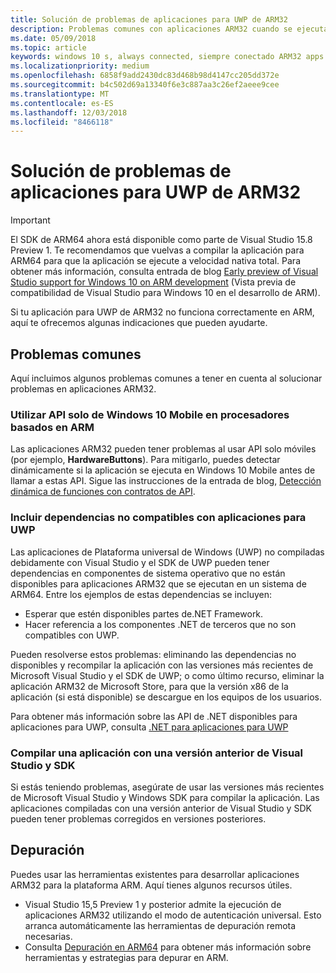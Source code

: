 ```yaml
---
title: Solución de problemas de aplicaciones para UWP de ARM32
description: Problemas comunes con aplicaciones ARM32 cuando se ejecutan en ARM y cómo solucionarlos.
ms.date: 05/09/2018
ms.topic: article
keywords: windows 10 s, always connected, siempre conectado ARM32 apps on ARM, aplicaciones ARM32 en ARM, windows 10 on ARM, windows 10 en ARM, troubleshooting, solución de problemas
ms.localizationpriority: medium
ms.openlocfilehash: 6858f9add2430dc83d468b98d4147cc205dd372e
ms.sourcegitcommit: b4c502d69a13340f6e3c887aa3c26ef2aeee9cee
ms.translationtype: MT
ms.contentlocale: es-ES
ms.lasthandoff: 12/03/2018
ms.locfileid: "8466118"
---
```

# <a name="troubleshooting-arm32-uwp-apps"></a>Solución de problemas de aplicaciones para UWP de ARM32
>[!IMPORTANT]
> El SDK de ARM64 ahora está disponible como parte de Visual Studio 15.8 Preview 1. Te recomendamos que vuelvas a compilar la aplicación para ARM64 para que la aplicación se ejecute a velocidad nativa total. Para obtener más información, consulta entrada de blog [Early preview of Visual Studio support for Windows 10 on ARM development](https://blogs.windows.com/buildingapps/2018/05/08/visual-studio-support-for-windows-10-on-arm-development/) (Vista previa de compatibilidad de Visual Studio para Windows 10 en el desarrollo de ARM).

Si tu aplicación para UWP de ARM32 no funciona correctamente en ARM, aquí te ofrecemos algunas indicaciones que pueden ayudarte. 

## <a name="common-issues"></a>Problemas comunes
Aquí incluimos algunos problemas comunes a tener en cuenta al solucionar problemas en aplicaciones ARM32.

### <a name="using-windows-10-mobile-only-apis-on-arm-based-processors"></a>Utilizar API solo de Windows 10 Mobile en procesadores basados en ARM 
Las aplicaciones ARM32 pueden tener problemas al usar API solo móviles (por ejemplo, **HardwareButtons**). Para mitigarlo, puedes detectar dinámicamente si la aplicación se ejecuta en Windows 10 Mobile antes de llamar a estas API. Sigue las instrucciones de la entrada de blog, [Detección dinámica de funciones con contratos de API](https://blogs.windows.com/buildingapps/2015/09/15/dynamically-detecting-features-with-api-contracts-10-by-10/).

### <a name="including-dependencies-not-supported-by-uwp-apps"></a>Incluir dependencias no compatibles con aplicaciones para UWP
Las aplicaciones de Plataforma universal de Windows (UWP) no compiladas debidamente con Visual Studio y el SDK de UWP pueden tener dependencias en componentes de sistema operativo que no están disponibles para aplicaciones ARM32 que se ejecutan en un sistema de ARM64. Entre los ejemplos de estas dependencias se incluyen:

- Esperar que estén disponibles partes de.NET Framework.
- Hacer referencia a los componentes .NET de terceros que no son compatibles con UWP.

Pueden resolverse estos problemas: eliminando las dependencias no disponibles y recompilar la aplicación con las versiones más recientes de Microsoft Visual Studio y el SDK de UWP; o como último recurso, eliminar la aplicación ARM32 de Microsoft Store, para que la versión x86 de la aplicación (si está disponible) se descargue en los equipos de los usuarios. 

Para obtener más información sobre las API de .NET disponibles para aplicaciones para UWP, consulta [.NET para aplicaciones para UWP](https://msdn.microsoft.com/library/windows/apps/mt185501.aspx)

### <a name="compiling-an-app-with-an-older-version-of-visual-studio-and-sdk"></a>Compilar una aplicación con una versión anterior de Visual Studio y SDK
Si estás teniendo problemas, asegúrate de usar las versiones más recientes de Microsoft Visual Studio y Windows SDK para compilar la aplicación. Las aplicaciones compiladas con una versión anterior de Visual Studio y SDK pueden tener problemas corregidos en versiones posteriores.

## <a name="debugging"></a>Depuración
Puedes usar las herramientas existentes para desarrollar aplicaciones ARM32 para la plataforma ARM. Aquí tienes algunos recursos útiles.

- Visual Studio 15,5 Preview 1 y posterior admite la ejecución de aplicaciones ARM32 utilizando el modo de autenticación universal. Esto arranca automáticamente las herramientas de depuración remota necesarias.
- Consulta [Depuración en ARM64](https://docs.microsoft.com/en-us/windows-hardware/drivers/debugger/debugging-arm64) para obtener más información sobre herramientas y estrategias para depurar en ARM.